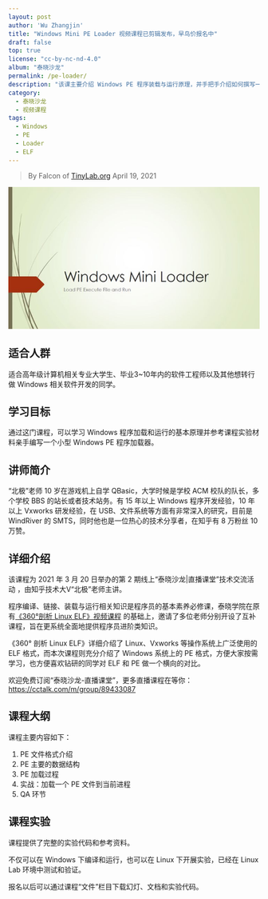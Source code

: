 ```yaml
---
layout: post
author: 'Wu Zhangjin'
title: "Windows Mini PE Loader 视频课程已剪辑发布，早鸟价报名中"
draft: false
top: true
license: "cc-by-nc-nd-4.0"
album: "泰晓沙龙"
permalink: /pe-loader/
description: "该课主要介绍 Windows PE 程序装载与运行原理，并手把手介绍如何撰写一个小型程序装载器，理论与实战并重"
category:
  - 泰晓沙龙
  - 视频课程
tags:
  - Windows
  - PE
  - Loader
  - ELF
---
```


> By Falcon of [TinyLab.org][1]
> April 19, 2021

![PE 课程宣传图](/images/courses/pe-loader.jpg)

## 适合人群

适合高年级计算机相关专业大学生、毕业3~10年内的软件工程师以及其他想转行做 Windows 相关软件开发的同学。

## 学习目标

通过这门课程，可以学习 Windows 程序加载和运行的基本原理并参考课程实验材料亲手编写一个小型 Windows PE 程序加载器。

## 讲师简介

“北极”老师 10 岁在游戏机上自学 QBasic，大学时候是学校 ACM 校队的队长，多个学校 BBS 的站长或者技术站务。有 15 年以上 Windows 程序开发经验，10 年以上 Vxworks 研发经验，在 USB、文件系统等方面有非常深入的研究，目前是 WindRiver 的 SMTS，同时他也是一位热心的技术分享者，在知乎有 8 万粉丝 10 万赞。

## 详细介绍

该课程为 2021 年 3 月 20 日举办的第 2 期线上“泰晓沙龙|直播课堂”技术交流活动 ，由知乎技术大V“北极”老师主讲。

程序编译、链接、装载与运行相关知识是程序员的基本素养必修课，泰晓学院在原有[《360°剖析 Linux ELF》视频课程](https://cctalk.com/m/group/88089283) 的基础上，邀请了多位老师分别开设了互补课程，旨在更系统全面地提供程序员进阶类知识。

《360° 剖析 Linux ELF》详细介绍了 Linux、Vxworks 等操作系统上广泛使用的 ELF 格式，而本次课程则充分介绍了 Windows 系统上的 PE 格式，方便大家按需学习，也方便喜欢钻研的同学对 ELF 和 PE 做一个横向的对比。

欢迎免费订阅“泰晓沙龙-直播课堂”，更多直播课程在等你：<https://cctalk.com/m/group/89433087>

## 课程大纲

课程主要内容如下：

1. PE 文件格式介绍
2. PE 主要的数据结构
3. PE 加载过程
4. 实战：加载一个 PE 文件到当前进程
5. QA 环节

## 课程实验

课程提供了完整的实验代码和参考资料。

不仅可以在 Windows 下编译和运行，也可以在 Linux 下开展实验，已经在 Linux Lab 环境中测试和验证。

报名以后可以通过课程“文件”栏目下载幻灯、文档和实验代码。

[1]: http://tinylab.org
